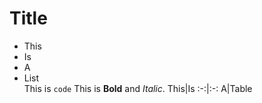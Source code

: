 # Title
- This
- Is
- A
- List  
This is `code`
This is __Bold__ and _Italic_.
This|Is
:-:|:-:
A|Table